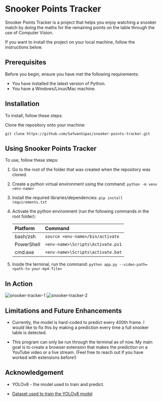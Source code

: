 # Snooker Points Tracker

Snooker Points Tracker is a project that helps you enjoy watching a snooker match by doing the maths for the remaining points on the table through the use of Computer Vision. 

If you want to install the project on your local machine, follow the instructions below.

## Prerequisites

Before you begin, ensure you have met the following requirements:
* You have installed the latest version of Python. 
* You have a Windows/Linux/Mac machine.

## Installation

To install, follow these steps:

Clone the repository onto your machine:

```
git clone https://github.com/SafwanSipai/snooker-points-tracker.git
```

## Using Snooker Points Tracker

To use, follow these steps:

1. Go to the root of the folder that was created when the repository was cloned.

2. Create a python virtual environment using the command: `python -m venv <env-name>`

3. Install the required libraries/dependencies: `pip install requirements.txt`

4. Activate the python environment (run the following commands in the root folder):

    | Platform | Command                |
    | :--------| :------------------------- |
    | bash/zsh | `source <env-name>/bin/activate` |
    | PowerShell | `<env-name>\Scripts\Activate.ps1` |
    | cmd.exe | `<env-name>\Scripts\activate.bat` |

5. Inside the terminal, run the command: `python app.py --video-path=<path-to-your-mp4-file>`

## In Action

![snooker-tracker-1](https://github.com/SafwanSipai/snooker-points-tracker/assets/83706912/3fb3a638-79c5-43d8-bc9a-bee6ef312a21)
![snooker-tracker-2](https://github.com/SafwanSipai/snooker-points-tracker/assets/83706912/8db52950-f23a-4e57-80ef-dc63701aae2c)

## Limitations and Future Enhancements

* Currently, the model is hard-coded to predict every 400th frame. I would like to fix this by making a prediction every time a full snooker table is detected.

* This program can only be run through the terminal as of now. My main goal is to create a browser extension that makes the prediction on a YouTube video or a live stream. (Feel free to reach out if you have worked with extensions before!)

## Acknowledgement 

* YOLOv8 - the model used to train and predict.

* [Dataset used to train the YOLOv8 model](https://universe.roboflow.com/rushi-l93yy/snookers/dataset/1)
